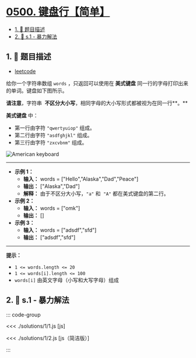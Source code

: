# [0500. 键盘行【简单】](https://github.com/tnotesjs/TNotes.leetcode/tree/main/notes/0500.%20%E9%94%AE%E7%9B%98%E8%A1%8C%E3%80%90%E7%AE%80%E5%8D%95%E3%80%91)

<!-- region:toc -->

- [1. 📝 题目描述](#1--题目描述)
- [2. 🎯 s.1 - 暴力解法](#2--s1---暴力解法)

<!-- endregion:toc -->

## 1. 📝 题目描述

- [leetcode](https://leetcode.cn/problems/keyboard-row/)

给你一个字符串数组 `words` ，只返回可以使用在 **美式键盘** 同一行的字母打印出来的单词。键盘如下图所示。

**请注意**，字符串  **不区分大小写**，相同字母的大小写形式都被视为在同一行**。**

**美式键盘** 中：

- 第一行由字符 `"qwertyuiop"` 组成。
- 第二行由字符 `"asdfghjkl"` 组成。
- 第三行由字符 `"zxcvbnm"` 组成。

![American keyboard](https://cdn.jsdelivr.net/gh/tnotesjs/imgs@main/2025-08-02-09-47-26.png)

---

- **示例 1：**
  - **输入：** words = \["Hello","Alaska","Dad","Peace"\]
  - **输出：** \["Alaska","Dad"\]
  - **解释：** 由于不区分大小写，`"a"` 和  `"A"` 都在美式键盘的第二行。
- **示例 2：**
  - **输入：** words = \["omk"\]
  - **输出：** \[\]
- **示例 3：**
  - **输入：** words = \["adsdf","sfd"\]
  - **输出：** \["adsdf","sfd"\]

---

**提示：**

- `1 <= words.length <= 20`
- `1 <= words[i].length <= 100`
- `words[i]` 由英文字母（小写和大写字母）组成


## 2. 🎯 s.1 - 暴力解法

::: code-group

<<< ./solutions/1/1.js [js]

<<< ./solutions/1/2.js [js（简洁版）]

:::
